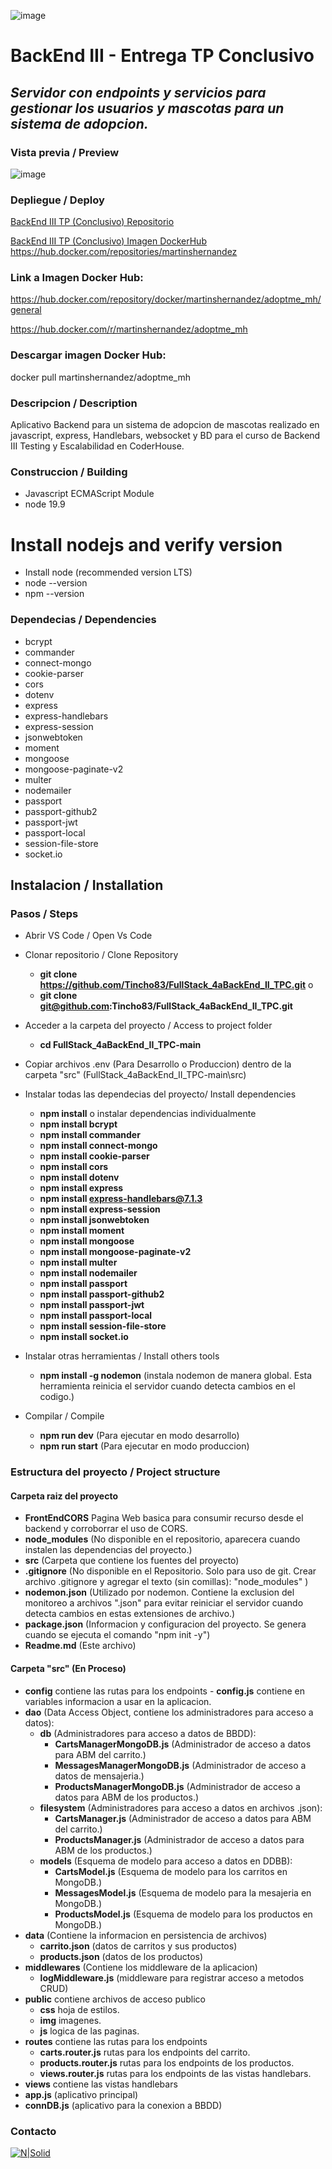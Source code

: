 ![image](/src/public/img/demo.PNG)
# BackEnd III - Entrega TP Conclusivo 
## _Servidor con endpoints y servicios para gestionar los usuarios y mascotas para un sistema de adopcion._  
  
### Vista previa / Preview
![image](/src/public/img/demo.gif)

### Depliegue / Deploy
[BackEnd III TP (Conclusivo) Repositorio](https://github.com/Tincho83/FullStack_4aBackEnd_III_TP3_Conclusivo)

[BackEnd III TP (Conclusivo) Imagen DockerHub](https://hub.docker.com/repositories/martinshernandez) https://hub.docker.com/repositories/martinshernandez

### Link a Imagen Docker Hub:
https://hub.docker.com/repository/docker/martinshernandez/adoptme_mh/general

https://hub.docker.com/r/martinshernandez/adoptme_mh


### Descargar imagen Docker Hub:
docker pull martinshernandez/adoptme_mh

### Descripcion / Description
Aplicativo Backend para un sistema de adopcion de mascotas realizado en javascript, express, Handlebars, websocket y BD para el curso de Backend III Testing y Escalabilidad en CoderHouse.  


### Construccion / Building
-  Javascript ECMAScript Module
-  node 19.9

# Install nodejs and verify version
   - Install node (recommended version LTS)
   - node --version
   - npm --version

### Dependecias / Dependencies
-  bcrypt
-  commander
-  connect-mongo
-  cookie-parser
-  cors
-  dotenv
-  express
-  express-handlebars
-  express-session
-  jsonwebtoken
-  moment
-  mongoose
-  mongoose-paginate-v2
-  multer
-  nodemailer
-  passport
-  passport-github2
-  passport-jwt
-  passport-local
-  session-file-store
-  socket.io

## Instalacion / Installation
### Pasos / Steps
- Abrir VS Code / Open Vs Code
- Clonar repositorio / Clone Repository
   -  **git clone https://github.com/Tincho83/FullStack_4aBackEnd_II_TPC.git**
   o  
   -  **git clone git@github.com:Tincho83/FullStack_4aBackEnd_II_TPC.git** 

- Acceder a la carpeta del proyecto / Access to project folder
   - **cd FullStack_4aBackEnd_II_TPC-main**

- Copiar archivos .env (Para Desarrollo o Produccion) dentro de la carpeta "src" (FullStack_4aBackEnd_II_TPC-main\src)

- Instalar todas las dependecias del proyecto/ Install dependencies
   - **npm install**
   o instalar dependencias individualmente
   - **npm install bcrypt**
   - **npm install commander**
   - **npm install connect-mongo**
   - **npm install cookie-parser**
   - **npm install cors**
   - **npm install dotenv**
   - **npm install express**
   - **npm install express-handlebars@7.1.3**
   - **npm install express-session**
   - **npm install jsonwebtoken**
   - **npm install moment**
   - **npm install mongoose**
   - **npm install mongoose-paginate-v2**
   - **npm install multer**
   - **npm install nodemailer**
   - **npm install passport**
   - **npm install passport-github2**
   - **npm install passport-jwt**
   - **npm install passport-local**
   - **npm install session-file-store**
   - **npm install socket.io**

   
- Instalar otras herramientas / Install others tools
   - **npm install -g nodemon** (instala nodemon de manera global. Esta herramienta reinicia el servidor cuando detecta cambios en el codigo.)
   
- Compilar / Compile
   - **npm run dev** (Para ejecutar en modo desarrollo)
   - **npm run start** (Para ejecutar en modo produccion)

### Estructura del proyecto / Project structure

#### Carpeta raiz del proyecto 
   -  **FrontEndCORS** Pagina Web basica para consumir recurso desde el backend y corroborrar el uso de CORS.
   -  **node_modules** (No disponible en el repositorio, aparecera cuando instalen las dependencias del   proyecto.)
   -  **src** (Carpeta que contiene los fuentes del proyecto)
   -  **.gitignore** (No disponible en el Repositorio. Solo para uso de git. Crear archivo .gitignore y agregar el texto (sin comillas): "node_modules" )
   -  **nodemon.json**  (Utilizado por nodemon. Contiene la exclusion del monitoreo a archivos ".json" para evitar reiniciar el servidor cuando detecta cambios en estas extensiones de archivo.)
   -  **package.json** (Informacion y configuracion del proyecto. Se genera cuando se ejecuta el comando "npm init -y")
   -  **Readme.md** (Este archivo)   
      

#### Carpeta "src" (En Proceso)
   - **config** contiene las rutas para los endpoints
         - **config.js** contiene en variables informacion a usar en la aplicacion.
   -  **dao** (Data Access Object, contiene los administradores para acceso a datos):
      -  **db** (Administradores para acceso a datos de BBDD):
            - **CartsManagerMongoDB.js** (Administrador de acceso a datos para ABM del carrito.)
            - **MessagesManagerMongoDB.js**  (Administrador de acceso a datos de mensajeria.)
            - **ProductsManagerMongoDB.js**  (Administrador de acceso a datos para ABM de los productos.)
      -  **filesystem** (Administradores para acceso a datos en archivos .json):
            - **CartsManager.js** (Administrador de acceso a datos para ABM del carrito.)            
            - **ProductsManager.js**  (Administrador de acceso a datos para ABM de los productos.)
      -  **models** (Esquema de modelo para acceso a datos en DDBB):
            - **CartsModel.js** (Esquema de modelo para los carritos en MongoDB.)
            - **MessagesModel.js** (Esquema de modelo para la mesajeria en MongoDB.)
            - **ProductsModel.js**  (Esquema de modelo para los productos en MongoDB.)
   -  **data** (Contiene la informacion en persistencia de archivos)
      -  **carrito.json** (datos de carritos y sus productos)
      -  **products.json** (datos de los productos)
   -  **middlewares** (Contiene los middleware de la aplicacion)
      -  **logMiddleware.js** (middleware para registrar acceso a metodos CRUD)
   - **public** contiene archivos de acceso publico
      - **css** hoja de estilos.
      - **img** imagenes.
      -  **js** logica de las paginas.
   - **routes** contiene las rutas para los endpoints
      - **carts.router.js** rutas para los endpoints del carrito.
      - **products.router.js** rutas para los endpoints de los productos.
      - **views.router.js** rutas para los endpoints de las vistas handlebars.
   - **views** contiene las vistas handlebars
   - **app.js** (aplicativo principal)
   - **connDB.js** (aplicativo para la conexion a BBDD)


### Contacto
[![N|Solid](/src/public/img/linkedin.png)](https://www.linkedin.com/in/martin-hernandez-9b7154215)
